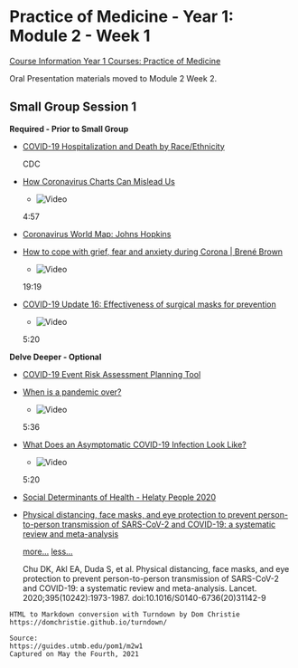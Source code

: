 # Practice of Medicine - Year 1: Module 2 - Week 1

[Course Information Year 1 Courses: Practice of Medicine](/usmle/pom1/course-information.md)

Oral Presentation materials moved to Module 2 Week 2.

## Small Group Session 1

**Required - Prior to Small Group**

*   [COVID-19 Hospitalization and Death by Race/Ethnicity](https://www.cdc.gov/coronavirus/2019-ncov/covid-data/investigations-discovery/hospitalization-death-by-race-ethnicity.html)
    
    CDC
    
*   [How Coronavirus Charts Can Mislead Us](https://youtu.be/O-3Mlj3MQ_Q)
    
    *   ![Video](//libapps.s3.amazonaws.com/sites/998/icons/11712/PlayButton.png "Video  ")
    
    4:57
    
*   [Coronavirus World Map: Johns Hopkins](https://coronavirus.jhu.edu/map.html)
    
*   [How to cope with grief, fear and anxiety during Corona | Brené Brown](https://youtu.be/3pHIsPlhU7o)
    
    *   ![Video](//libapps.s3.amazonaws.com/sites/998/icons/11712/PlayButton.png "Video  ")
    
    19:19
    
*   [COVID-19 Update 16: Effectiveness of surgical masks for prevention](https://youtu.be/XG1Du-GOJs0)
    
    *   ![Video](//libapps.s3.amazonaws.com/sites/998/icons/11712/PlayButton.png "Video  ")
    
    5:20
    

**Delve Deeper - Optional**

*   [COVID-19 Event Risk Assessment Planning Tool](https://covid19risk.biosci.gatech.edu/?fbclid=IwAR1PFLtuyF9RxL6EAWd95XeRfKwqN2eTGLaBDvGs9Hpa2Jnp3VsKWyOLec0)
    
*   [When is a pandemic over?](https://www.ted.com/talks/alex_rosenthal_when_is_a_pandemic_over)
    
    *   ![Video](//libapps.s3.amazonaws.com/sites/998/icons/11712/PlayButton.png "Video  ")
    
    5:36
    
*   [What Does an Asymptomatic COVID-19 Infection Look Like?](https://youtu.be/GqrA6ojnhJQ)
    
    *   ![Video](//libapps.s3.amazonaws.com/sites/998/icons/11712/PlayButton.png "Video  ")
    
    5:20
    
*   [Social Determinants of Health - Helaty People 2020](https://www.healthypeople.gov/2020/topics-objectives/topic/social-determinants-of-health)
    
*   [Physical distancing, face masks, and eye protection to prevent person-to-person transmission of SARS-CoV-2 and COVID-19: a systematic review and meta-analysis](https://doi.org/10.1016/s0140-6736(20)31142-9)
    
    [more...](javascript:void(0);) [less...](javascript:void(0);)
    
    Chu DK, Akl EA, Duda S, et al. Physical distancing, face masks, and eye protection to prevent person-to-person transmission of SARS-CoV-2 and COVID-19: a systematic review and meta-analysis. Lancet. 2020;395(10242):1973-1987. doi:10.1016/S0140-6736(20)31142-9

```
HTML to Markdown conversion with Turndown by Dom Christie
https://domchristie.github.io/turndown/

Source:
https://guides.utmb.edu/pom1/m2w1
Captured on May the Fourth, 2021
```
